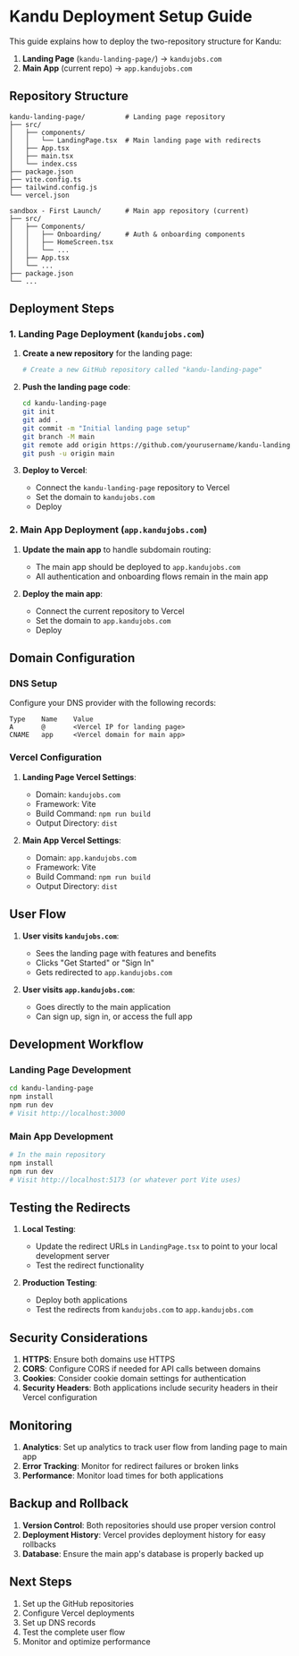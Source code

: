 # Kandu Deployment Setup Guide

This guide explains how to deploy the two-repository structure for Kandu:

1. **Landing Page** (`kandu-landing-page/`) → `kandujobs.com`
2. **Main App** (current repo) → `app.kandujobs.com`

## Repository Structure

```
kandu-landing-page/          # Landing page repository
├── src/
│   ├── components/
│   │   └── LandingPage.tsx  # Main landing page with redirects
│   ├── App.tsx
│   ├── main.tsx
│   └── index.css
├── package.json
├── vite.config.ts
├── tailwind.config.js
└── vercel.json

sandbox - First Launch/      # Main app repository (current)
├── src/
│   ├── Components/
│   │   ├── Onboarding/      # Auth & onboarding components
│   │   ├── HomeScreen.tsx
│   │   └── ...
│   ├── App.tsx
│   └── ...
├── package.json
└── ...
```

## Deployment Steps

### 1. Landing Page Deployment (`kandujobs.com`)

1. **Create a new repository** for the landing page:
   ```bash
   # Create a new GitHub repository called "kandu-landing-page"
   ```

2. **Push the landing page code**:
   ```bash
   cd kandu-landing-page
   git init
   git add .
   git commit -m "Initial landing page setup"
   git branch -M main
   git remote add origin https://github.com/yourusername/kandu-landing-page.git
   git push -u origin main
   ```

3. **Deploy to Vercel**:
   - Connect the `kandu-landing-page` repository to Vercel
   - Set the domain to `kandujobs.com`
   - Deploy

### 2. Main App Deployment (`app.kandujobs.com`)

1. **Update the main app** to handle subdomain routing:
   - The main app should be deployed to `app.kandujobs.com`
   - All authentication and onboarding flows remain in the main app

2. **Deploy the main app**:
   - Connect the current repository to Vercel
   - Set the domain to `app.kandujobs.com`
   - Deploy

## Domain Configuration

### DNS Setup

Configure your DNS provider with the following records:

```
Type    Name    Value
A       @       <Vercel IP for landing page>
CNAME   app     <Vercel domain for main app>
```

### Vercel Configuration

1. **Landing Page Vercel Settings**:
   - Domain: `kandujobs.com`
   - Framework: Vite
   - Build Command: `npm run build`
   - Output Directory: `dist`

2. **Main App Vercel Settings**:
   - Domain: `app.kandujobs.com`
   - Framework: Vite
   - Build Command: `npm run build`
   - Output Directory: `dist`

## User Flow

1. **User visits `kandujobs.com`**:
   - Sees the landing page with features and benefits
   - Clicks "Get Started" or "Sign In"
   - Gets redirected to `app.kandujobs.com`

2. **User visits `app.kandujobs.com`**:
   - Goes directly to the main application
   - Can sign up, sign in, or access the full app

## Development Workflow

### Landing Page Development
```bash
cd kandu-landing-page
npm install
npm run dev
# Visit http://localhost:3000
```

### Main App Development
```bash
# In the main repository
npm install
npm run dev
# Visit http://localhost:5173 (or whatever port Vite uses)
```

## Testing the Redirects

1. **Local Testing**:
   - Update the redirect URLs in `LandingPage.tsx` to point to your local development server
   - Test the redirect functionality

2. **Production Testing**:
   - Deploy both applications
   - Test the redirects from `kandujobs.com` to `app.kandujobs.com`

## Security Considerations

1. **HTTPS**: Ensure both domains use HTTPS
2. **CORS**: Configure CORS if needed for API calls between domains
3. **Cookies**: Consider cookie domain settings for authentication
4. **Security Headers**: Both applications include security headers in their Vercel configuration

## Monitoring

1. **Analytics**: Set up analytics to track user flow from landing page to main app
2. **Error Tracking**: Monitor for redirect failures or broken links
3. **Performance**: Monitor load times for both applications

## Backup and Rollback

1. **Version Control**: Both repositories should use proper version control
2. **Deployment History**: Vercel provides deployment history for easy rollbacks
3. **Database**: Ensure the main app's database is properly backed up

## Next Steps

1. Set up the GitHub repositories
2. Configure Vercel deployments
3. Set up DNS records
4. Test the complete user flow
5. Monitor and optimize performance
